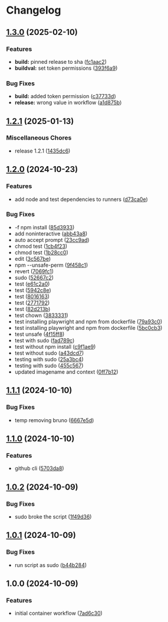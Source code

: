 # Changelog

## [1.3.0](https://github.com/Bane-NOR/actions-runner/compare/v1.2.1...v1.3.0) (2025-02-10)


### Features

* **build:** pinned release to sha ([fc1aac2](https://github.com/Bane-NOR/actions-runner/commit/fc1aac28b874d0b5242e7a1f5c6a2ecf5d75d65b))
* **buildval:** set token permissions ([393f6a9](https://github.com/Bane-NOR/actions-runner/commit/393f6a96b2f23180cc64a8d8583f1646b82eb493))


### Bug Fixes

* **build:** added token permission ([c37733d](https://github.com/Bane-NOR/actions-runner/commit/c37733da578972acfd4e8458abf7dea52cf3ac4b))
* **release:** wrong value in workflow ([a1d875b](https://github.com/Bane-NOR/actions-runner/commit/a1d875b99610269f8a1f9cc2aa60d3c2b9ef0c27))

## [1.2.1](https://github.com/Bane-NOR/actions-runner/compare/v1.2.0...v1.2.1) (2025-01-13)


### Miscellaneous Chores

* release 1.2.1 ([1435dc6](https://github.com/Bane-NOR/actions-runner/commit/1435dc62386d7c26d4a586c94ecedceb9152e5a5))

## [1.2.0](https://github.com/Bane-NOR/actions-runner/compare/v1.1.1...v1.2.0) (2024-10-23)


### Features

* add node and test dependencies to runners ([d73ca0e](https://github.com/Bane-NOR/actions-runner/commit/d73ca0e313a2273fd597d0c37548c2a6fa5f0167))


### Bug Fixes

* -f npm install ([85d3933](https://github.com/Bane-NOR/actions-runner/commit/85d39338cd780ce3376911da8d3639cc92ce1eb0))
* add noninteractive ([abb43a8](https://github.com/Bane-NOR/actions-runner/commit/abb43a86c42c4285a69c7e7770e56f33f53adf17))
* auto accept prompt ([23cc9ad](https://github.com/Bane-NOR/actions-runner/commit/23cc9ad97d8225e96c690ed86604539f4d44e4c9))
* chmod test ([1cb4f23](https://github.com/Bane-NOR/actions-runner/commit/1cb4f2396c05a5319fce3b61c756c51003ca2d77))
* chmod test ([1b28cc0](https://github.com/Bane-NOR/actions-runner/commit/1b28cc03d31fa1b3ffd38ce48f5bad3c82f8678e))
* edit ([3c567be](https://github.com/Bane-NOR/actions-runner/commit/3c567be2ef299f738a4aef7bfc5e5bee565e6536))
* npm --unsafe-perm ([9f458c1](https://github.com/Bane-NOR/actions-runner/commit/9f458c17fa0010d8e54f3662601ad7e48aa83254))
* revert ([7069fc1](https://github.com/Bane-NOR/actions-runner/commit/7069fc1bba9b4b75f23595de9bafec7be54ea57c))
* sudo ([52667c2](https://github.com/Bane-NOR/actions-runner/commit/52667c2aef506585b98ff5aa645164ba210d26e0))
* test ([e61c2a0](https://github.com/Bane-NOR/actions-runner/commit/e61c2a0ab8dc80f0aeadd32505e1ca7a20227c71))
* test ([5942c8e](https://github.com/Bane-NOR/actions-runner/commit/5942c8edef69b4cf5339afe772fb198ae2175a48))
* test ([8016163](https://github.com/Bane-NOR/actions-runner/commit/80161632ab3f167a6e6ecc39f78e4e72563db85e))
* test ([2771792](https://github.com/Bane-NOR/actions-runner/commit/27717920a9667f2ec727d97b6a3adeefd08e65fc))
* test ([82d213b](https://github.com/Bane-NOR/actions-runner/commit/82d213b18dfc1a5aa04c1997b1a7d8ee2e2639eb))
* test chown ([3833331](https://github.com/Bane-NOR/actions-runner/commit/3833331e202c93b379afc60eadd55171170f41f0))
* test installing playwright and npm from dockerfile ([79a93c0](https://github.com/Bane-NOR/actions-runner/commit/79a93c06256c727ce9d81205799822433e99a00a))
* test installing playwright and npm from dockerfile ([5bc0cb3](https://github.com/Bane-NOR/actions-runner/commit/5bc0cb37320a6277fc26effa1578642651814a20))
* test unsafe ([4f15ff8](https://github.com/Bane-NOR/actions-runner/commit/4f15ff882bece6b3283e453030a016866992d3ec))
* test with sudo ([fad789c](https://github.com/Bane-NOR/actions-runner/commit/fad789ca56d705309c207a567b4fd04d9aaf47b0))
* test without npm install ([c9f1ae9](https://github.com/Bane-NOR/actions-runner/commit/c9f1ae93feff122d60e818d2933a7a3b1bda5b34))
* test without sudo ([a43dcd7](https://github.com/Bane-NOR/actions-runner/commit/a43dcd766e7b6c379a6d207688d86c237d41a7b8))
* testing with sudo ([25a3bc4](https://github.com/Bane-NOR/actions-runner/commit/25a3bc4c0a7ac6117c2868791647d7ebdc99edb4))
* testing with sudo ([455c567](https://github.com/Bane-NOR/actions-runner/commit/455c5674c9931e35f80a2f543337779cef379972))
* updated imagename and context ([0ff7b12](https://github.com/Bane-NOR/actions-runner/commit/0ff7b12ab72dacceeeb986fec80479ad183047c4))

## [1.1.1](https://github.com/Bane-NOR/actions-runner/compare/v1.1.0...v1.1.1) (2024-10-10)


### Bug Fixes

* temp removing bruno ([6667e5d](https://github.com/Bane-NOR/actions-runner/commit/6667e5deb6af94701949315af2e58971d838a0df))

## [1.1.0](https://github.com/Bane-NOR/actions-runner/compare/v1.0.2...v1.1.0) (2024-10-10)


### Features

* github cli ([5703da8](https://github.com/Bane-NOR/actions-runner/commit/5703da8cc799ab65dae8347d8ef504549e3d436c))

## [1.0.2](https://github.com/Bane-NOR/actions-runner/compare/v1.0.1...v1.0.2) (2024-10-09)


### Bug Fixes

* sudo broke the script ([1f49d36](https://github.com/Bane-NOR/actions-runner/commit/1f49d365770e04fad1ef561b308a867bc70f0d8c))

## [1.0.1](https://github.com/Bane-NOR/actions-runner/compare/v1.0.0...v1.0.1) (2024-10-09)


### Bug Fixes

* run script as sudo ([b44b284](https://github.com/Bane-NOR/actions-runner/commit/b44b284ce6b8fecba8389da8f0e75b767cff5e28))

## 1.0.0 (2024-10-09)


### Features

* initial container workflow ([7ad6c30](https://github.com/Bane-NOR/actions-runner/commit/7ad6c304d88f45bbcaf7d6f9d90bccf51f98589b))
